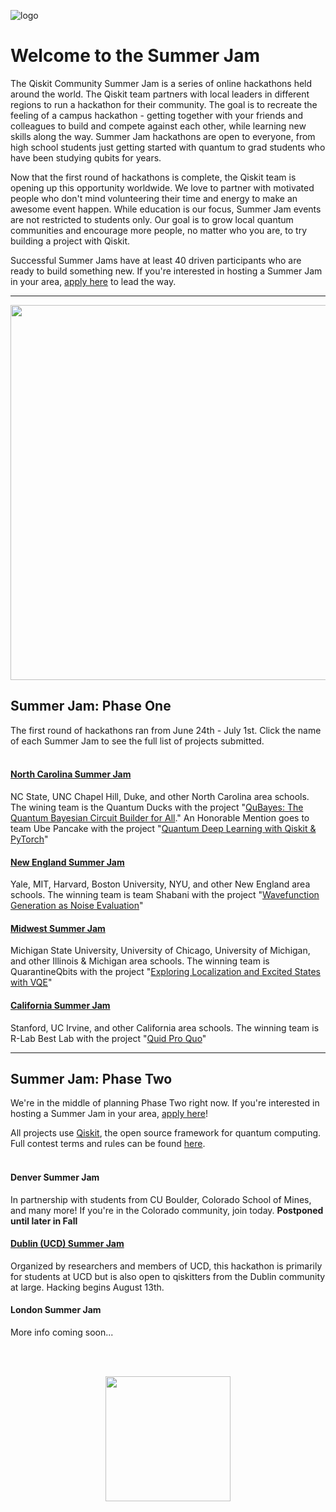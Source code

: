 ![logo](https://github.com/qiskit-community/qiskit-summer-jam-20/blob/master/BannerImages_small.png)

# Welcome to the Summer Jam

The Qiskit Community Summer Jam is a series of online hackathons held around the world. The Qiskit team partners with local leaders in different regions to run a hackathon for their community. The goal is to recreate the feeling of a campus hackathon - getting together with your friends and colleagues to build and compete against each other, while learning new skills along the way. Summer Jam hackathons are open to everyone, from high school students just getting started with quantum to grad students who have been studying qubits for years. 

Now that the first round of hackathons is complete, the Qiskit team is opening up this opportunity worldwide. We love to partner with motivated people who don't mind volunteering their time and energy to make an awesome event happen. While education is our focus, Summer Jam events are not restricted to students only. Our goal is to grow local quantum communities and encourage more people, no matter who you are, to try building a project with Qiskit.

Successful Summer Jams have at least 40 driven participants who are ready to build something new. If you're interested in hosting a Summer Jam in your area, [apply here](https://airtable.com/shrSYigs5jgG06ekw) to lead the way.


-----

<p align="center">
  <img width="600" src="https://github.com/qiskit-community/qiskit-summer-jam-20/blob/master/CommunityJam_Map-01compress.png">
</p>



## Summer Jam: Phase One

The first round of hackathons ran from June 24th - July 1st. Click the name of each Summer Jam to see the full list of projects submitted. 
<br></br>

#### [North Carolina Summer Jam](https://www.hackerearth.com/challenges/hackathon/qiskit-community-summer-jam-north-carolina/submissions/#submissions) 
NC State, UNC Chapel Hill, Duke, and other North Carolina area schools. The wining team is the Quantum Ducks with the project "[QuBayes: The Quantum Bayesian Circuit Builder for All](https://www.hackerearth.com/challenges/hackathon/qiskit-community-summer-jam-north-carolina/dashboard/206c523/submission/)." An Honorable Mention goes to team Ube Pancake with the project "[Quantum Deep Learning with Qiskit & PyTorch](https://www.hackerearth.com/challenges/hackathon/qiskit-community-summer-jam-north-carolina/dashboard/3035876/submission/)"

#### [New England Summer Jam](https://qiskit-community-summer-jam-new-england.hackerearth.com/challenges/hackathon/qiskit-community-summer-jam-boston/submissions/#submissions) 
Yale, MIT, Harvard, Boston University, NYU, and other New England area schools. The winning team is team Shabani with the project "[Wavefunction Generation as Noise Evaluation](https://qiskit-community-summer-jam-new-england.hackerearth.com/challenges/hackathon/qiskit-community-summer-jam-boston/dashboard/bbe981b/submission/)"

#### [Midwest Summer Jam](https://www.hackerearth.com/challenges/hackathon/qiskit-community-summer-jam-mid-west/submissions/#submissions) 
Michigan State University, University of Chicago, University of Michigan, and other Illinois & Michigan area schools. The winning team is QuarantineQbits with the project "[Exploring Localization and Excited States with VQE](https://www.hackerearth.com/challenges/hackathon/qiskit-community-summer-jam-mid-west/dashboard/6870e6a/submission/)" 

#### [California Summer Jam](https://www.hackerearth.com/challenges/hackathon/qiskit-community-summer-jam-california/submissions/#submissions) 
Stanford, UC Irvine, and other California area schools. The winning team is R-Lab Best Lab with the project "[Quid Pro Quo](https://www.hackerearth.com/challenges/hackathon/qiskit-community-summer-jam-california/dashboard/c446276/submission/)"


-----


## Summer Jam: Phase Two

We're in the middle of planning Phase Two right now. If you're interested in hosting a Summer Jam in your area, [apply here](https://airtable.com/shrSYigs5jgG06ekw)!

All projects use [Qiskit](https://qiskit.org), the open source framework for quantum computing. Full contest terms and rules can be found [here](https://www.hackerearth.com/challenges/hackathon/qiskit-community-summer-jam-north-carolina/rules/#rules).
<br></br>

#### Denver Summer Jam 
In partnership with students from CU Boulder, Colorado School of Mines, and many more! If you're in the Colorado community, join today. **Postponed until later in Fall**

#### [Dublin (UCD) Summer Jam](https://www.hackerearth.com/challenges/hackathon/qiskit-community-summer-jam-dublin/) 
Organized by researchers and members of UCD, this hackathon is primarily for students at UCD but is also open to qiskitters from the Dublin community at large. Hacking begins August 13th. 

#### London Summer Jam 
More info coming soon...

<br></br>

<p align="center">
  <img width="200" height="200" src="https://github.com/qiskit-community/qiskit-summer-jam-20/blob/master/CommunitySummerJam_Maps_Logos_Icons-22.png">
</p>

